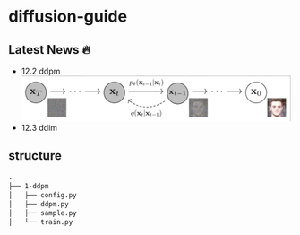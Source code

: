 # diffusion-guide

## Latest News 🔥
- 12.2 ddpm
![ddpm](./imgs/ddpm.png)
- 12.3 ddim

## structure
```
.
├── 1-ddpm
│   ├── config.py
│   ├── ddpm.py
│   ├── sample.py
│   └── train.py
```